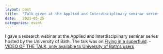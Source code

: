 ```yaml
---
layout: post
title:  "Talk given at the Applied and Interdisciplinary seminar series (University of Bath)"
date:   2021-05-25
categories: event
---
```


I gave a research webinar at the Applied and Interdisciplinary seminar series hosted by the University of Bath. The talk was on [Flying in a superfluid](/research/assets/slides/210525_Bath.pdf). - [VIDEO OF THE TALK, only available to University of Bath's users](https://eur01.safelinks.protection.outlook.com/?url=https%3A%2F%2Funiofbath.cloud.panopto.eu%2FPanopto%2FPages%2FViewer.aspx%3Ftid%3D8a5a3cbe-aaaa-4e36-af64-ad3300f56db0&data=04%7C01%7Cd.proment%40uea.ac.uk%7Cb39e2970857c4b0caa1508d91f8ce3d3%7Cc65f8795ba3d43518a070865e5d8f090%7C0%7C1%7C637575512241512559%7CUnknown%7CTWFpbGZsb3d8eyJWIjoiMC4wLjAwMDAiLCJQIjoiV2luMzIiLCJBTiI6Ik1haWwiLCJXVCI6Mn0%3D%7C2000&sdata=g4FK4hkRvStPd13cHJkhx%2FJbI%2BWPQOJxoc7adp9uIbU%3D&reserved=0)

